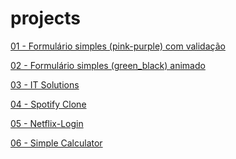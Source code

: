 # projects

<a href="https://mateusskv9.github.io/projects/Simple_Login_1 - Pink_Purple/">01 - Formulário simples (pink-purple) com validação</a>

<a href="https://mateusskv9.github.io/projects/Simple_Login_2 - Green_Black/">02 - Formulário simples (green_black) animado</a>

<a href="https://mateusskv9.github.io/projects/it-solutions/">03 - IT Solutions</a>

<a href="https://mateusskv9.github.io/projects/spotify-clone/">04 - Spotify Clone</a>

<a href="https://mateusskv9.github.io/projects/netflix-login/">05 - Netflix-Login</a>

<a href="https://mateusskv9.github.io/projects/simple_calculator/">06 - Simple Calculator</a>